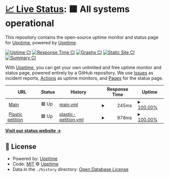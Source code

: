 # [📈 Live Status](https://upptime.github.io/upptime): <!--live status--> **🟩 All systems operational**

This repository contains the open-source uptime monitor and status page for [Upptime](https://upptime.js.org), powered by [Upptime](https://github.com/upptime/upptime).

[![Uptime CI](https://github.com/koj-co/upptime/workflows/Uptime%20CI/badge.svg)](https://github.com/koj-co/upptime/actions?query=workflow%3A%22Uptime+CI%22)
[![Response Time CI](https://github.com/koj-co/upptime/workflows/Response%20Time%20CI/badge.svg)](https://github.com/koj-co/upptime/actions?query=workflow%3A%22Response+Time+CI%22)
[![Graphs CI](https://github.com/koj-co/upptime/workflows/Graphs%20CI/badge.svg)](https://github.com/koj-co/upptime/actions?query=workflow%3A%22Graphs+CI%22)
[![Static Site CI](https://github.com/koj-co/upptime/workflows/Static%20Site%20CI/badge.svg)](https://github.com/koj-co/upptime/actions?query=workflow%3A%22Static+Site+CI%22)
[![Summary CI](https://github.com/koj-co/upptime/workflows/Summary%20CI/badge.svg)](https://github.com/koj-co/upptime/actions?query=workflow%3A%22Summary+CI%22)

With [Upptime](https://upptime.js.org), you can get your own unlimited and free uptime monitor and status page, powered entirely by a GitHub repository. We use [Issues](https://github.com/upptime/upptime/issues) as incident reports, [Actions](https://github.com/upptime/upptime/actions) as uptime monitors, and [Pages](https://upptime.github.io/upptime) for the status page.

<!--start: status pages-->
<!-- This summary is generated by Upptime (https://github.com/upptime/upptime) -->
<!-- Do not edit this manually, your changes will be overwritten -->
<!-- prettier-ignore -->
| URL | Status | History | Response Time | Uptime |
| --- | ------ | ------- | ------------- | ------ |
| <img alt="" src="https://favicons.githubusercontent.com/www.greenpeace.org" height="13"> [Main](https://www.greenpeace.org/nl/) | 🟩 Up | [main.yml](https://github.com/oekeur/upptime/commits/master/history/main.yml) | <details><summary><img alt="Response time graph" src="./graphs/main/response-time-week.png" height="20"> 245ms</summary><br><a href="https://upptime.github.io/upptime/history/main"><img alt="Response time 245" src="https://img.shields.io/endpoint?url=https%3A%2F%2Fraw.githubusercontent.com%2Foekeur%2Fupptime%2Fmaster%2Fapi%2Fmain%2Fresponse-time.json"></a><br><a href="https://upptime.github.io/upptime/history/main"><img alt="24-hour response time 245" src="https://img.shields.io/endpoint?url=https%3A%2F%2Fraw.githubusercontent.com%2Foekeur%2Fupptime%2Fmaster%2Fapi%2Fmain%2Fresponse-time-day.json"></a><br><a href="https://upptime.github.io/upptime/history/main"><img alt="7-day response time 245" src="https://img.shields.io/endpoint?url=https%3A%2F%2Fraw.githubusercontent.com%2Foekeur%2Fupptime%2Fmaster%2Fapi%2Fmain%2Fresponse-time-week.json"></a><br><a href="https://upptime.github.io/upptime/history/main"><img alt="30-day response time 245" src="https://img.shields.io/endpoint?url=https%3A%2F%2Fraw.githubusercontent.com%2Foekeur%2Fupptime%2Fmaster%2Fapi%2Fmain%2Fresponse-time-month.json"></a><br><a href="https://upptime.github.io/upptime/history/main"><img alt="1-year response time 245" src="https://img.shields.io/endpoint?url=https%3A%2F%2Fraw.githubusercontent.com%2Foekeur%2Fupptime%2Fmaster%2Fapi%2Fmain%2Fresponse-time-year.json"></a></details> | <details><summary><a href="https://upptime.github.io/upptime/history/main">100.00%</a></summary><a href="https://upptime.github.io/upptime/history/main"><img alt="All-time uptime 100.00%" src="https://img.shields.io/endpoint?url=https%3A%2F%2Fraw.githubusercontent.com%2Foekeur%2Fupptime%2Fmaster%2Fapi%2Fmain%2Fuptime.json"></a><br><a href="https://upptime.github.io/upptime/history/main"><img alt="24-hour uptime 100.00%" src="https://img.shields.io/endpoint?url=https%3A%2F%2Fraw.githubusercontent.com%2Foekeur%2Fupptime%2Fmaster%2Fapi%2Fmain%2Fuptime-day.json"></a><br><a href="https://upptime.github.io/upptime/history/main"><img alt="7-day uptime 100.00%" src="https://img.shields.io/endpoint?url=https%3A%2F%2Fraw.githubusercontent.com%2Foekeur%2Fupptime%2Fmaster%2Fapi%2Fmain%2Fuptime-week.json"></a><br><a href="https://upptime.github.io/upptime/history/main"><img alt="30-day uptime 100.00%" src="https://img.shields.io/endpoint?url=https%3A%2F%2Fraw.githubusercontent.com%2Foekeur%2Fupptime%2Fmaster%2Fapi%2Fmain%2Fuptime-month.json"></a><br><a href="https://upptime.github.io/upptime/history/main"><img alt="1-year uptime 100.00%" src="https://img.shields.io/endpoint?url=https%3A%2F%2Fraw.githubusercontent.com%2Foekeur%2Fupptime%2Fmaster%2Fapi%2Fmain%2Fuptime-year.json"></a></details>
| <img alt="" src="https://favicons.githubusercontent.com/steun.greenpeace.nl" height="13"> [Plastic petition](https://steun.greenpeace.nl/plastic) | 🟩 Up | [plastic-petition.yml](https://github.com/oekeur/upptime/commits/master/history/plastic-petition.yml) | <details><summary><img alt="Response time graph" src="./graphs/plastic-petition/response-time-week.png" height="20"> 978ms</summary><br><a href="https://upptime.github.io/upptime/history/plastic-petition"><img alt="Response time 978" src="https://img.shields.io/endpoint?url=https%3A%2F%2Fraw.githubusercontent.com%2Foekeur%2Fupptime%2Fmaster%2Fapi%2Fplastic-petition%2Fresponse-time.json"></a><br><a href="https://upptime.github.io/upptime/history/plastic-petition"><img alt="24-hour response time 978" src="https://img.shields.io/endpoint?url=https%3A%2F%2Fraw.githubusercontent.com%2Foekeur%2Fupptime%2Fmaster%2Fapi%2Fplastic-petition%2Fresponse-time-day.json"></a><br><a href="https://upptime.github.io/upptime/history/plastic-petition"><img alt="7-day response time 978" src="https://img.shields.io/endpoint?url=https%3A%2F%2Fraw.githubusercontent.com%2Foekeur%2Fupptime%2Fmaster%2Fapi%2Fplastic-petition%2Fresponse-time-week.json"></a><br><a href="https://upptime.github.io/upptime/history/plastic-petition"><img alt="30-day response time 978" src="https://img.shields.io/endpoint?url=https%3A%2F%2Fraw.githubusercontent.com%2Foekeur%2Fupptime%2Fmaster%2Fapi%2Fplastic-petition%2Fresponse-time-month.json"></a><br><a href="https://upptime.github.io/upptime/history/plastic-petition"><img alt="1-year response time 978" src="https://img.shields.io/endpoint?url=https%3A%2F%2Fraw.githubusercontent.com%2Foekeur%2Fupptime%2Fmaster%2Fapi%2Fplastic-petition%2Fresponse-time-year.json"></a></details> | <details><summary><a href="https://upptime.github.io/upptime/history/plastic-petition">100.00%</a></summary><a href="https://upptime.github.io/upptime/history/plastic-petition"><img alt="All-time uptime 100.00%" src="https://img.shields.io/endpoint?url=https%3A%2F%2Fraw.githubusercontent.com%2Foekeur%2Fupptime%2Fmaster%2Fapi%2Fplastic-petition%2Fuptime.json"></a><br><a href="https://upptime.github.io/upptime/history/plastic-petition"><img alt="24-hour uptime 100.00%" src="https://img.shields.io/endpoint?url=https%3A%2F%2Fraw.githubusercontent.com%2Foekeur%2Fupptime%2Fmaster%2Fapi%2Fplastic-petition%2Fuptime-day.json"></a><br><a href="https://upptime.github.io/upptime/history/plastic-petition"><img alt="7-day uptime 100.00%" src="https://img.shields.io/endpoint?url=https%3A%2F%2Fraw.githubusercontent.com%2Foekeur%2Fupptime%2Fmaster%2Fapi%2Fplastic-petition%2Fuptime-week.json"></a><br><a href="https://upptime.github.io/upptime/history/plastic-petition"><img alt="30-day uptime 100.00%" src="https://img.shields.io/endpoint?url=https%3A%2F%2Fraw.githubusercontent.com%2Foekeur%2Fupptime%2Fmaster%2Fapi%2Fplastic-petition%2Fuptime-month.json"></a><br><a href="https://upptime.github.io/upptime/history/plastic-petition"><img alt="1-year uptime 100.00%" src="https://img.shields.io/endpoint?url=https%3A%2F%2Fraw.githubusercontent.com%2Foekeur%2Fupptime%2Fmaster%2Fapi%2Fplastic-petition%2Fuptime-year.json"></a></details>

<!--end: status pages-->

[**Visit our status website →**](https://upptime.github.io/upptime)

## 📄 License

- Powered by: [Upptime](https://github.com/upptime/upptime)
- Code: [MIT](./LICENSE) © [Upptime](https://upptime.js.org)
- Data in the `./history` directory: [Open Database License](https://opendatacommons.org/licenses/odbl/1-0/)
